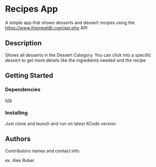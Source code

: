 # Recipes App

A simple app that shows desserts and dessert recipes using the https://www.themealdb.com/api.php API 

## Description

Shows all desserts in the Dessert Category. You can click into a specific dessert to get more details like the ingredients needed and the recipe 

## Getting Started

### Dependencies

[n/a](https://www.themealdb.com/api.php)

### Installing

Just clone and launch and run on latest XCode version 


## Authors

Contributors names and contact info

ex. Alex Ruber 
